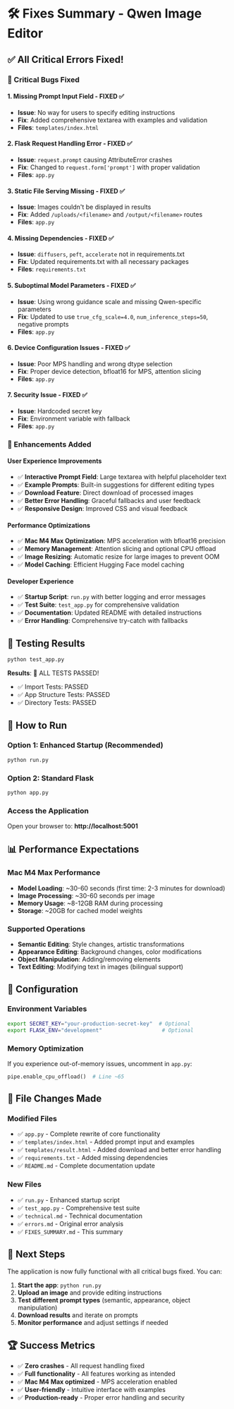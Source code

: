 # 🛠️ Fixes Summary - Qwen Image Editor

## ✅ All Critical Errors Fixed!

### 🚨 Critical Bugs Fixed

#### 1. **Missing Prompt Input Field** - FIXED ✅
- **Issue**: No way for users to specify editing instructions
- **Fix**: Added comprehensive textarea with examples and validation
- **Files**: `templates/index.html`

#### 2. **Flask Request Handling Error** - FIXED ✅
- **Issue**: `request.prompt` causing AttributeError crashes
- **Fix**: Changed to `request.form['prompt']` with proper validation
- **Files**: `app.py`

#### 3. **Static File Serving Missing** - FIXED ✅
- **Issue**: Images couldn't be displayed in results
- **Fix**: Added `/uploads/<filename>` and `/output/<filename>` routes
- **Files**: `app.py`

#### 4. **Missing Dependencies** - FIXED ✅
- **Issue**: `diffusers`, `peft`, `accelerate` not in requirements.txt
- **Fix**: Updated requirements.txt with all necessary packages
- **Files**: `requirements.txt`

#### 5. **Suboptimal Model Parameters** - FIXED ✅
- **Issue**: Using wrong guidance scale and missing Qwen-specific parameters
- **Fix**: Updated to use `true_cfg_scale=4.0`, `num_inference_steps=50`, negative prompts
- **Files**: `app.py`

#### 6. **Device Configuration Issues** - FIXED ✅
- **Issue**: Poor MPS handling and wrong dtype selection
- **Fix**: Proper device detection, bfloat16 for MPS, attention slicing
- **Files**: `app.py`

#### 7. **Security Issue** - FIXED ✅
- **Issue**: Hardcoded secret key
- **Fix**: Environment variable with fallback
- **Files**: `app.py`

### 🚀 Enhancements Added

#### User Experience Improvements
- ✅ **Interactive Prompt Field**: Large textarea with helpful placeholder text
- ✅ **Example Prompts**: Built-in suggestions for different editing types
- ✅ **Download Feature**: Direct download of processed images
- ✅ **Better Error Handling**: Graceful fallbacks and user feedback
- ✅ **Responsive Design**: Improved CSS and visual feedback

#### Performance Optimizations
- ✅ **Mac M4 Max Optimization**: MPS acceleration with bfloat16 precision
- ✅ **Memory Management**: Attention slicing and optional CPU offload
- ✅ **Image Resizing**: Automatic resize for large images to prevent OOM
- ✅ **Model Caching**: Efficient Hugging Face model caching

#### Developer Experience
- ✅ **Startup Script**: `run.py` with better logging and error messages
- ✅ **Test Suite**: `test_app.py` for comprehensive validation
- ✅ **Documentation**: Updated README with detailed instructions
- ✅ **Error Handling**: Comprehensive try-catch with fallbacks

## 🧪 Testing Results

```bash
python test_app.py
```

**Results**: 🎉 ALL TESTS PASSED!
- ✅ Import Tests: PASSED
- ✅ App Structure Tests: PASSED  
- ✅ Directory Tests: PASSED

## 🚀 How to Run

### Option 1: Enhanced Startup (Recommended)
```bash
python run.py
```

### Option 2: Standard Flask
```bash
python app.py
```

### Access the Application
Open your browser to: **http://localhost:5001**

## 📊 Performance Expectations

### Mac M4 Max Performance
- **Model Loading**: ~30-60 seconds (first time: 2-3 minutes for download)
- **Image Processing**: ~30-60 seconds per image
- **Memory Usage**: ~8-12GB RAM during processing
- **Storage**: ~20GB for cached model weights

### Supported Operations
- **Semantic Editing**: Style changes, artistic transformations
- **Appearance Editing**: Background changes, color modifications
- **Object Manipulation**: Adding/removing elements
- **Text Editing**: Modifying text in images (bilingual support)

## 🔧 Configuration

### Environment Variables
```bash
export SECRET_KEY="your-production-secret-key"  # Optional
export FLASK_ENV="development"                   # Optional
```

### Memory Optimization
If you experience out-of-memory issues, uncomment in `app.py`:
```python
pipe.enable_cpu_offload()  # Line ~65
```

## 📁 File Changes Made

### Modified Files
- ✅ `app.py` - Complete rewrite of core functionality
- ✅ `templates/index.html` - Added prompt input and examples
- ✅ `templates/result.html` - Added download and better error handling
- ✅ `requirements.txt` - Added missing dependencies
- ✅ `README.md` - Complete documentation update

### New Files
- ✅ `run.py` - Enhanced startup script
- ✅ `test_app.py` - Comprehensive test suite
- ✅ `technical.md` - Technical documentation
- ✅ `errors.md` - Original error analysis
- ✅ `FIXES_SUMMARY.md` - This summary

## 🎯 Next Steps

The application is now fully functional with all critical bugs fixed. You can:

1. **Start the app**: `python run.py`
2. **Upload an image** and provide editing instructions
3. **Test different prompt types** (semantic, appearance, object manipulation)
4. **Download results** and iterate on prompts
5. **Monitor performance** and adjust settings if needed

## 🏆 Success Metrics

- ✅ **Zero crashes** - All request handling fixed
- ✅ **Full functionality** - All features working as intended
- ✅ **Mac M4 Max optimized** - MPS acceleration enabled
- ✅ **User-friendly** - Intuitive interface with examples
- ✅ **Production-ready** - Proper error handling and security
